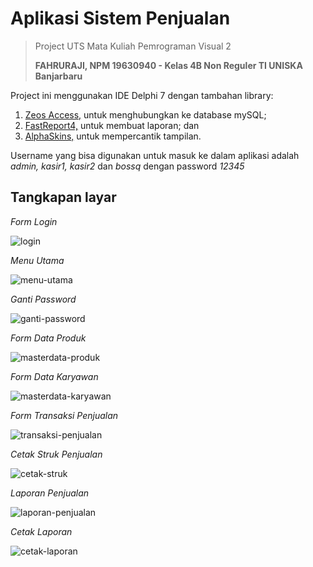 # Aplikasi Sistem Penjualan
 > Project UTS Mata Kuliah Pemrograman Visual 2
 >  
 > **FAHRURAJI, NPM 19630940 - Kelas 4B Non Reguler TI UNISKA Banjarbaru**
  
 Project ini menggunakan IDE Delphi 7 dengan tambahan library:
  1. [Zeos Access,](http://sourceforge.net/projects/zeoslib/files/Zeos%20Database%20Objects/) untuk menghubungkan ke database mySQL;
  2. [FastReport4,](https://www.fast-report.com/en/download/fast-report-vcl/) untuk membuat laporan; dan
  3. [AlphaSkins,](https://www.alphaskins.com/sfiles/stable/acnt_d7.zip) untuk mempercantik tampilan.

Username yang bisa digunakan untuk masuk ke dalam aplikasi adalah *admin, kasir1, kasir2* dan *bossq* dengan password *12345*



Tangkapan layar
-----------------

*Form Login*

![login](https://user-images.githubusercontent.com/58252615/122660505-cd15ab80-d1b4-11eb-8333-9a7f3ed89714.png)

*Menu Utama*

![menu-utama](https://user-images.githubusercontent.com/58252615/122660471-642e3380-d1b4-11eb-87bb-3efe3af04455.png)

*Ganti Password*

![ganti-password](https://user-images.githubusercontent.com/58252615/122661108-870f1680-d1b9-11eb-97f9-dfd15e248c4f.png)

*Form Data Produk*

![masterdata-produk](https://user-images.githubusercontent.com/58252615/122660915-d3595700-d1b7-11eb-8004-f9f9fb6d5ab0.png)


*Form Data Karyawan*

![masterdata-karyawan](https://user-images.githubusercontent.com/58252615/122660914-d2c0c080-d1b7-11eb-96d1-fd0c53a85414.png)


*Form Transaksi Penjualan*

![transaksi-penjualan](https://user-images.githubusercontent.com/58252615/122660916-d3595700-d1b7-11eb-8308-6b55501e5bb5.png)


*Cetak Struk Penjualan*

![cetak-struk](https://user-images.githubusercontent.com/58252615/122660912-d2282a00-d1b7-11eb-9a01-8c12cc1d2e72.png)


*Laporan Penjualan*

![laporan-penjualan](https://user-images.githubusercontent.com/58252615/122660913-d2282a00-d1b7-11eb-991c-735d47382c1c.png)

*Cetak Laporan*

![cetak-laporan](https://user-images.githubusercontent.com/58252615/122660910-d05e6680-d1b7-11eb-9eb0-2c7b626d8533.png)

